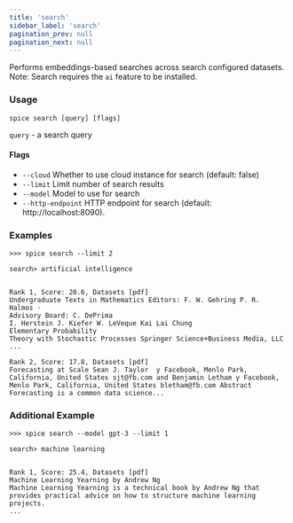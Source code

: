 ```yaml
---
title: 'search'
sidebar_label: 'search'
pagination_prev: null
pagination_next: null
---
```


Performs embeddings-based searches across search configured datasets. Note: Search requires the `ai` feature to be installed.

### Usage

```shell
spice search [query] [flags]
```

`query` - a search query

#### Flags

- `--cloud` Whether to use cloud instance for search (default: false)
- `--limit` Limit number of search results
- `--model` Model to use for search
- `--http-endpoint` HTTP endpoint for search (default: http://localhost:8090).

### Examples

```shell
>>> spice search --limit 2
```

```shell
search> artificial intelligence


Rank 1, Score: 20.6, Datasets [pdf]
Undergraduate Texts in Mathematics Editors: F. W. Gehring P. R.
Halmos ·
Advisory Board: C. DePrima
I. Herstein J. Kiefer W. LeVeque Kai Lai Chung
Elementary Probability
Theory with Stochastic Processes Springer Science+Business Media, LLC
...

Rank 2, Score: 17.8, Datasets [pdf]
Forecasting at Scale Sean J. Taylor  y Facebook, Menlo Park, California, United States sjt@fb.com and Benjamin Letham y Facebook, Menlo Park, California, United States bletham@fb.com Abstract Forecasting is a common data science...
```

### Additional Example

```shell
>>> spice search --model gpt-3 --limit 1
```

```shell
search> machine learning


Rank 1, Score: 25.4, Datasets [pdf]
Machine Learning Yearning by Andrew Ng
Machine Learning Yearning is a technical book by Andrew Ng that provides practical advice on how to structure machine learning projects.
...
```

